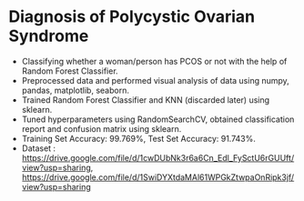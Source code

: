 # Diagnosis of Polycystic Ovarian Syndrome
* Classifying whether a woman/person has PCOS or not with the help of Random Forest Classifier. 
* Preprocessed data and performed visual analysis of data using numpy, pandas, matplotlib, seaborn. 
* Trained Random Forest Classifier and KNN (discarded later) using sklearn. 
* Tuned hyperparameters using RandomSearchCV, obtained classification report and confusion matrix using sklearn.
* Training Set Accuracy: 99.769%, Test Set Accuracy: 91.743%.
* Dataset : https://drive.google.com/file/d/1cwDUbNk3r6a6Cn_Edl_FySctU6rGUUft/view?usp=sharing, https://drive.google.com/file/d/1SwiDYXtdaMAl61WPGkZtwpaOnRipk3jf/view?usp=sharing
